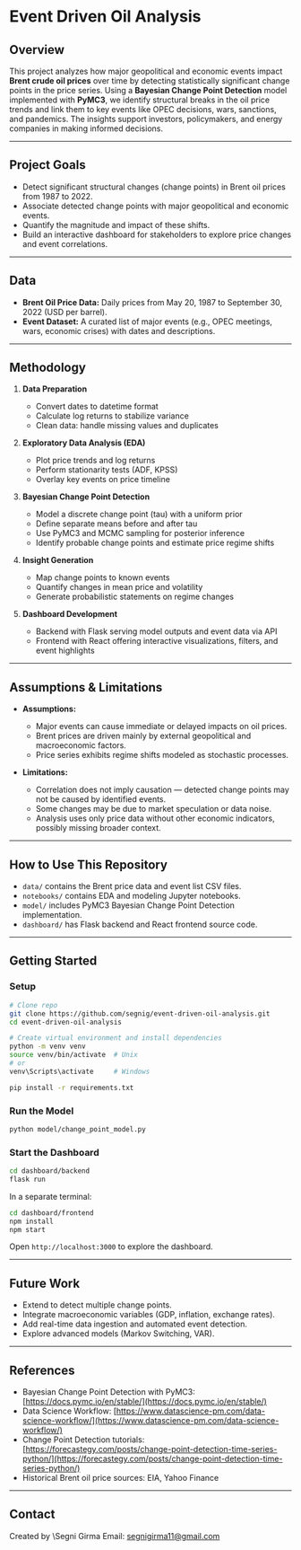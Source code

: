 # Event Driven Oil Analysis

## Overview

This project analyzes how major geopolitical and economic events impact **Brent crude oil prices** over time by detecting statistically significant change points in the price series. Using a **Bayesian Change Point Detection** model implemented with **PyMC3**, we identify structural breaks in the oil price trends and link them to key events like OPEC decisions, wars, sanctions, and pandemics. The insights support investors, policymakers, and energy companies in making informed decisions.

---

## Project Goals

* Detect significant structural changes (change points) in Brent oil prices from 1987 to 2022.
* Associate detected change points with major geopolitical and economic events.
* Quantify the magnitude and impact of these shifts.
* Build an interactive dashboard for stakeholders to explore price changes and event correlations.

---

## Data

* **Brent Oil Price Data:** Daily prices from May 20, 1987 to September 30, 2022 (USD per barrel).
* **Event Dataset:** A curated list of major events (e.g., OPEC meetings, wars, economic crises) with dates and descriptions.

---

## Methodology

1. **Data Preparation**

   * Convert dates to datetime format
   * Calculate log returns to stabilize variance
   * Clean data: handle missing values and duplicates

2. **Exploratory Data Analysis (EDA)**

   * Plot price trends and log returns
   * Perform stationarity tests (ADF, KPSS)
   * Overlay key events on price timeline

3. **Bayesian Change Point Detection**

   * Model a discrete change point (tau) with a uniform prior
   * Define separate means before and after tau
   * Use PyMC3 and MCMC sampling for posterior inference
   * Identify probable change points and estimate price regime shifts

4. **Insight Generation**

   * Map change points to known events
   * Quantify changes in mean price and volatility
   * Generate probabilistic statements on regime changes

5. **Dashboard Development**

   * Backend with Flask serving model outputs and event data via API
   * Frontend with React offering interactive visualizations, filters, and event highlights

---

## Assumptions & Limitations

* **Assumptions:**

  * Major events can cause immediate or delayed impacts on oil prices.
  * Brent prices are driven mainly by external geopolitical and macroeconomic factors.
  * Price series exhibits regime shifts modeled as stochastic processes.

* **Limitations:**

  * Correlation does not imply causation — detected change points may not be caused by identified events.
  * Some changes may be due to market speculation or data noise.
  * Analysis uses only price data without other economic indicators, possibly missing broader context.

---

## How to Use This Repository

* `data/` contains the Brent price data and event list CSV files.
* `notebooks/` contains EDA and modeling Jupyter notebooks.
* `model/` includes PyMC3 Bayesian Change Point Detection implementation.
* `dashboard/` has Flask backend and React frontend source code.

---

## Getting Started

### Setup

```bash
# Clone repo
git clone https://github.com/segnig/event-driven-oil-analysis.git
cd event-driven-oil-analysis

# Create virtual environment and install dependencies
python -m venv venv
source venv/bin/activate  # Unix
# or
venv\Scripts\activate     # Windows

pip install -r requirements.txt
```

### Run the Model

```bash
python model/change_point_model.py
```

### Start the Dashboard

```bash
cd dashboard/backend
flask run
```

In a separate terminal:

```bash
cd dashboard/frontend
npm install
npm start
```

Open `http://localhost:3000` to explore the dashboard.

---

## Future Work

* Extend to detect multiple change points.
* Integrate macroeconomic variables (GDP, inflation, exchange rates).
* Add real-time data ingestion and automated event detection.
* Explore advanced models (Markov Switching, VAR).

---

## References

* Bayesian Change Point Detection with PyMC3: [https://docs.pymc.io/en/stable/](https://docs.pymc.io/en/stable/)
* Data Science Workflow: [https://www.datascience-pm.com/data-science-workflow/](https://www.datascience-pm.com/data-science-workflow/)
* Change Point Detection tutorials: [https://forecastegy.com/posts/change-point-detection-time-series-python/](https://forecastegy.com/posts/change-point-detection-time-series-python/)
* Historical Brent oil price sources: EIA, Yahoo Finance

---

## Contact

Created by \Segni Girma
Email: [segnigirma11@gmail.com](mailto:segnigirma11@gmail.com)